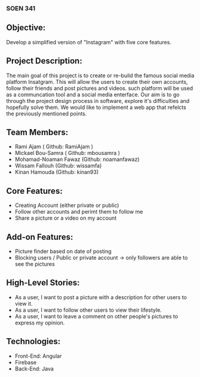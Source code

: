 ### SOEN 341 

## Objective:

Develop a simplified version of "Instagram" with five core features.


## Project Description: 

The main goal of this project is to create or re-build the famous social media platform Insatgram.
This will allow the users to create their own accounts, follow their friends 
and post pictures and videos. such platform will be used as a communcation tool and a social media enterface. 
Our aim is to go through the project design process in software, explore it's difficulties and hopefully solve them.
We would like to implement a web app that refelcts the previously mentioned points. 

 

## Team Members: 

- Rami Ajam ( Github: RamiAjam )
- Mickael Bou-Samra ( Github: mbousamra )
- Mohamad-Noaman Fawaz (Github: noamanfawaz)
- Wissam Fallouh (Github: wissamfa)
- Kinan Hamouda (Github: kinan93)


## Core Features: 

- Creating Account (either private or public) 
- Follow other accounts and perimt them to follow me
- Share a picture or a video on my account  

## Add-on Features: 

- Picture finder based on date of posting
- Blocking users / Public or private account -> only followers are able to see the pictures


 ## High-Level Stories: 

- As a user, I want to post a picture with a description for other users to view it.
- As a user, I want to follow other users to view their lifestyle.
- As a user, I want to leave a comment on other people's pictures to express my opinion.


## Technologies:

- Front-End: Angular 
- Firebase 
- Back-End: Java



